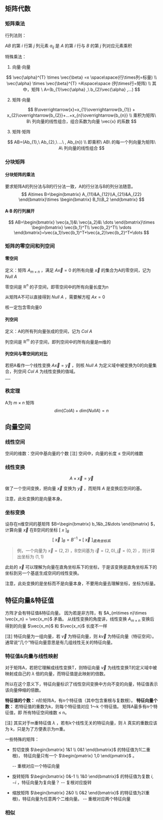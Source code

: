 ## 矩阵代数

### 矩阵乘法

行列法则：

$AB$ 的第 $i$ 行第 $j$ 列元素 $a_{ij}$ 是 $A$ 的第 $i$ 行与 $B$ 的第 $j$ 列对应元素乘积

 特殊乘法：

1. 向量·向量

$$
\vec{\alpha}^{T} \times \vec{\beta} =x \space\space(行\times列=标量) \\ 
\vec{\alpha} \times \vec{\beta}^{T} =A\space\space (列\times行=矩阵) \\
其中，矩阵 \ A=(b_{1}\vec{\alpha} ,\  b_{2}\vec{\alpha} ,...)
$$

2. 矩阵·向量

$$
B\overrightarrow{x}=x_{1}\overrightarrow{b_{1}} + x_{2}\overrightarrow{b_{2}}+...+x_{n}\overrightarrow{b_{n}} \\
乘积为矩阵\ B\ 列向量的线性组合，组合系数为向量 \vec{x} 的系数
$$

3. 矩阵·矩阵

$$
AB=(Ab_{1},\ Ab_{2},\ ...\ , Ab_{n}) \\
即乘积\ AB\ 的每一个列向量为矩阵\ A\ 列向量的线性组合
$$

### 分块矩阵

#### 分块矩阵的乘法

要求矩阵A的列分法与B的行分法一致，A的行分法与B的列分法随意。
$$
A\times B=\begin{bmatrix} A_{11}&A_{12}\\A_{21}&A_{22} \end{bmatrix}\times \begin{bmatrix} B_1\\B_2 \end{bmatrix}
$$


#### A·B 的行列展开

$$
AB=\begin{bmatrix} \vec{a_1}&\ \vec{a_2}&\ \dots \end{bmatrix}\times \begin{bmatrix} \vec{b_1}^T\\ \vec{b_2}^T\\ \vdots \end{bmatrix}=\vec{a_1}\vec{b_1}^T+\vec{a_2}\vec{b_2}^T+\dots 
$$



### 矩阵的零空间和列空间

#### 零空间

定义：矩阵 $A_{m\times n}$ ，满足 $A\vec{x}=0$ 的所有向量 $\vec{x}$ 的集合为A的零空间，记为$Null\ A$

零空间是 $\mathbb R^n$ 的子空间，即零空间中的所有向量长度为n

从矩阵A不可以直接得到 $Null\ A$ ，需要解方程 $Ax=0$

核一定包含零向量0

#### 列空间

定义：A的所有列向量张成的空间，记为 $Col\ A$

列空间是 $\mathbb R^m$ 的子空间，即列空间中的所有向量是m维的

#### 列空间与零空间的对比

若把A看作一个线性变换 $A\vec{x}=\vec{y}$ ，则核 $Null\ A$ 为定义域中被变换为0的向量集合，列空间 $Col\ A$ 为线性变换的值域。

<img src="/Users/guosongnan/Desktop/working/notes/pic/线性变换.png" alt="线性变换" style="zoom:24%;" />

### 秩定理

A为 $m\times n$ 矩阵
$$
dim(ColA)+dim(NullA)=n
$$

## 向量空间

### 线性空间

空间的维数：空间中基向量的个数
[注] 空间中，向量的长度 $\leq$ 空间的维数

### 线性变换

$$
A\times \vec{x}=\vec{y}
$$

做了一个空间变换，把向量 $\vec{x}$ 变换为 $\vec{y}$ ，而矩阵 $A$ 是变换后空间的基。

注意，此处变换的是向量本身。

### 坐标变换

设存在n维空间的基矩阵 $B=\begin{bmatrix} b_1&b_2&\dots \end{bmatrix} $，计算向量 $\vec{x}$ 在B空间的坐标 $[\ x\ ]_B$ 
$$
[\ \vec{x}\ ]_B=B^{-1}\times [\ \vec{x}\ ]_{直角坐标系}
$$

> 例，一个向量为 $\vec{x}=(2,2)$ ，B空间基为 $\vec{i}=(2,0), \vec{j}=(0,2)$  ，则计算出坐标为 $(1,1)$

此处的 $\vec{x}$ 可以理解为向量在直角坐标系下的坐标，于是该变换是直角坐标系下的坐标到另一个基底生成空间的线性变换。

注意，此处变换的是坐标而不是向量本身，不要用向量去理解坐标，坐标为标量。



## 特征向量&特征值

方阵才会有特征值&特征向量。
因为若是非方阵，有 $A_{m\times n}\times \vec{x_n} = \vec{x_m}$ 矛盾。 
从线性变换的角度讲，线性变换 $A_{m\times n}$ 变换后得到的向量 $\vec{x_m}$ 和 $\vec{x_n}$ 长度不一样

[注] 特征向量为一组向量，若 $\vec{v}$ 为特征向量，则 $k\vec{v}$ 为特征向量（特征空间）。通常说“几个”特征向量意思是有几组线性无关的特征向量。

### 特征值&向量与线性映射

对于矩阵A，若把它理解成线性变换T，则特征向量 $\vec{v}$ 为线性变换T的定义域中被映射成自己的 $\lambda$ 倍的向量，而特征值是此映射的倍数。

所以在这个意义下，特征向量标识了线性空间变换中方向不变的向量，特征值表示该向量伸缩的倍数。

**特征值的个数：** n阶矩阵A，有n个特征值（其中包含重根与复数根）。
**特征向量个数：** 若特征值的重数为k，则每个特征值对应 1～k 个特征值。 矩阵A最多有n个特征值，即 所有特征空间维数 $\leq$ n。

[注] 其实对于m重特征值 $\lambda$ ，若有k个线性无关的特征向量，则 $\lambda$ 真实的重数应该为 k，只是为了方便表示为m重。

一些特殊的矩阵：

- 剪切变换 $\begin{bmatrix} 1&1 \\ 0&1 \end{bmatrix}$ 的特征值为1(二重根)， 特征向量只有一个 $\begin{pmatrix} 1,0 \end{pmatrix}$ 。

  -- 重根对应一个特征向量

- 旋转矩阵 $\begin{bmatrix} 0&-1 \\ 1&0 \end{bmatrix}$ 的特征值为复数 $i,-i$ ，特征向量为复向量？
  -- 复根对应旋转

- 缩放矩阵 $\begin{bmatrix} 2&0 \\ 0&2 \end{bmatrix}$ 的特征值为2(重根)，特征向量为任意两个二维向量。
  -- 重根对应两个特征向量

### 相似

